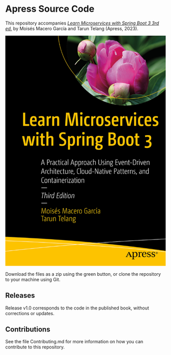 # Apress Source Code

This repository accompanies [*Learn Microservices with Spring Boot 3 3rd ed.*](https://www.link.springer.com/book/10.1007/978-1-4842-9757-5) by Moisés Macero García and Tarun Telang (Apress, 2023).

[comment]: #cover
![Cover image](978-1-4842-9756-8.jpg)

Download the files as a zip using the green button, or clone the repository to your machine using Git.

## Releases

Release v1.0 corresponds to the code in the published book, without corrections or updates.

## Contributions

See the file Contributing.md for more information on how you can contribute to this repository.